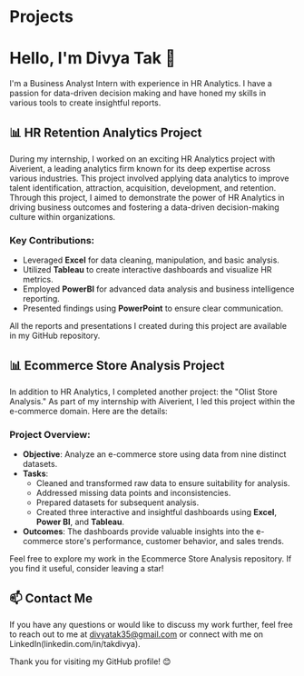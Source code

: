 # Projects
# Hello, I'm Divya Tak 👋

I'm a Business Analyst Intern with experience in HR Analytics. I have a passion for data-driven decision making and have honed my skills in various tools to create insightful reports.

## 📊 HR Retention Analytics Project

During my internship, I worked on an exciting HR Analytics project with Aiverient, a leading analytics firm known for its deep expertise across various industries. This project involved applying data analytics to improve talent identification, attraction, acquisition, development, and retention. Through this project, I aimed to demonstrate the power of HR Analytics in driving business outcomes and fostering a data-driven decision-making culture within organizations.

### Key Contributions:
- Leveraged **Excel** for data cleaning, manipulation, and basic analysis.
- Utilized **Tableau** to create interactive dashboards and visualize HR metrics.
- Employed **PowerBI** for advanced data analysis and business intelligence reporting.
- Presented findings using **PowerPoint** to ensure clear communication.

All the reports and presentations I created during this project are available in my GitHub repository.

## 📊 Ecommerce Store Analysis Project

In addition to HR Analytics, I completed another project: the "Olist Store Analysis." As part of my internship with Aiverient, I led this project within the e-commerce domain. Here are the details:

### Project Overview:
- **Objective**: Analyze an e-commerce store using data from nine distinct datasets.
- **Tasks**:
  - Cleaned and transformed raw data to ensure suitability for analysis.
  - Addressed missing data points and inconsistencies.
  - Prepared datasets for subsequent analysis.
  - Created three interactive and insightful dashboards using **Excel**, **Power BI**, and **Tableau**.
- **Outcomes**: The dashboards provide valuable insights into the e-commerce store's performance, customer behavior, and sales trends.

Feel free to explore my work in the Ecommerce Store Analysis repository. If you find it useful, consider leaving a star!

## 📫 Contact Me

If you have any questions or would like to discuss my work further, feel free to reach out to me at divyatak35@gmail.com or connect with me on LinkedIn(linkedin.com/in/takdivya).

Thank you for visiting my GitHub profile! 😊


